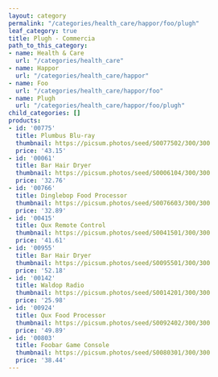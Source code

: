 ```yaml
---
layout: category
permalink: "/categories/health_care/happor/foo/plugh"
leaf_category: true
title: Plugh - Commercia
path_to_this_category:
- name: Health & Care
  url: "/categories/health_care"
- name: Happor
  url: "/categories/health_care/happor"
- name: Foo
  url: "/categories/health_care/happor/foo"
- name: Plugh
  url: "/categories/health_care/happor/foo/plugh"
child_categories: []
products:
- id: '00775'
  title: Plumbus Blu-ray
  thumbnail: https://picsum.photos/seed/S0077502/300/300
  price: '43.15'
- id: '00061'
  title: Bar Hair Dryer
  thumbnail: https://picsum.photos/seed/S0006104/300/300
  price: '32.76'
- id: '00766'
  title: Dinglebop Food Processor
  thumbnail: https://picsum.photos/seed/S0076603/300/300
  price: '32.89'
- id: '00415'
  title: Qux Remote Control
  thumbnail: https://picsum.photos/seed/S0041501/300/300
  price: '41.61'
- id: '00955'
  title: Bar Hair Dryer
  thumbnail: https://picsum.photos/seed/S0095501/300/300
  price: '52.18'
- id: '00142'
  title: Waldop Radio
  thumbnail: https://picsum.photos/seed/S0014201/300/300
  price: '25.98'
- id: '00924'
  title: Qux Food Processor
  thumbnail: https://picsum.photos/seed/S0092402/300/300
  price: '49.89'
- id: '00803'
  title: Foobar Game Console
  thumbnail: https://picsum.photos/seed/S0080301/300/300
  price: '38.44'
---
```

